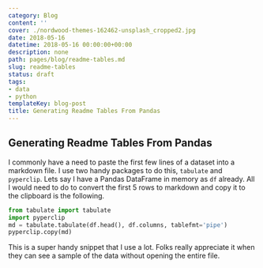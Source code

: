 ```yaml
---
category: Blog
content: ''
cover: ./nordwood-themes-162462-unsplash_cropped2.jpg
date: 2018-05-16
datetime: 2018-05-16 00:00:00+00:00
description: none
path: pages/blog/readme-tables.md
slug: readme-tables
status: draft
tags:
- data
- python
templateKey: blog-post
title: Generating Readme Tables From Pandas
---
```


## Generating Readme Tables From Pandas

I commonly have a need to paste the first few lines of a dataset into a markdown file.  I use two handy packages to do this, ```tabulate``` and ```pyperclip```.  Lets say I have a Pandas DataFrame in memory as ```df``` already.  All I would need to do to convert the first 5 rows to markdown and copy it to the clipboard is the following.

```Python
from tabulate import tabulate
import pyperclip
md = tabulate.tabulate(df.head(), df.columns, tablefmt='pipe')
pyperclip.copy(md)
```


This is a super handy snippet that I use a lot.  Folks really appreciate it when they can see a sample of the data without opening the entire file.